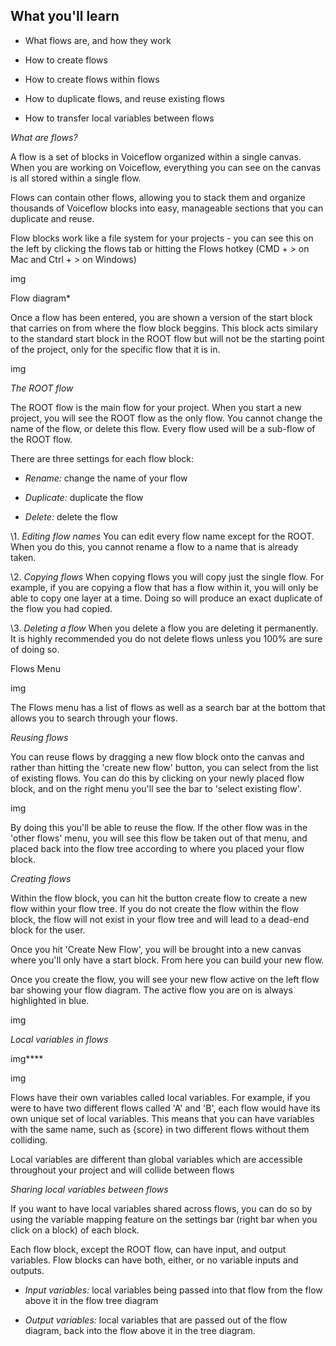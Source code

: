 ## What you'll learn

- What flows are, and how they work

- How to create flows

- How to create flows within flows

- How to duplicate flows, and reuse existing flows

- How to transfer local variables between flows

*What are flows?*

A flow is a set of blocks in Voiceflow organized within a single canvas. When you are working on Voiceflow, everything you can see on the canvas is all stored within a single flow.

Flows can contain other flows, allowing you to stack them and organize thousands of Voiceflow blocks into easy, manageable sections that you can duplicate and reuse.

Flow blocks work like a file system for your projects - you can see this on the left by clicking the flows tab or hitting the Flows hotkey (CMD + > on Mac and Ctrl + > on Windows)

img

Flow diagram*

Once a flow has been entered, you are shown a version of the start block that carries on from where the flow block beggins. This block acts similary to the standard start block in the ROOT flow but will not be the starting point of the project, only for the specific flow that it is in.

img

*The ROOT flow*

The ROOT flow is the main flow for your project. When you start a new project, you will see the ROOT flow as the only flow. You cannot change the name of the flow, or delete this flow. Every flow used will be a sub-flow of the ROOT flow.

There are three settings for each flow block:

- *Rename:* change the name of your flow

- *Duplicate:* duplicate the flow

- *Delete:* delete the flow

\1. *Editing flow names* You can edit every flow name except for the ROOT. When you do this, you cannot rename a flow to a name that is already taken.

\2. *Copying flows* When copying flows you will copy just the single flow. For example, if you are copying a flow that has a flow within it, you will only be able to copy one layer at a time. Doing so will produce an exact duplicate of the flow you had copied.

\3. *Deleting a flow* When you delete a flow you are deleting it permanently. It is highly recommended you do not delete flows unless you 100% are sure of doing so.

Flows Menu

img

The Flows menu has a list of flows as well as a search bar at the bottom that allows you to search through your flows.

*Reusing flows*

You can reuse flows by dragging a new flow block onto the canvas and rather than hitting the 'create new flow' button, you can select from the list of existing flows. You can do this by clicking on your newly placed flow block, and on the right menu you'll see the bar to 'select existing flow'.

img

By doing this you'll be able to reuse the flow. If the other flow was in the 'other flows' menu, you will see this flow be taken out of that menu, and placed back into the flow tree according to where you placed your flow block.

*Creating flows*

Within the flow block, you can hit the button create flow to create a new flow within your flow tree. If you do not create the flow within the flow block, the flow will not exist in your flow tree and will lead to a dead-end block for the user.

Once you hit 'Create New Flow', you will be brought into a new canvas where you'll only have a start block. From here you can build your new flow.

Once you create the flow, you will see your new flow active on the left flow bar showing your flow diagram. The active flow you are on is always highlighted in blue.

img

*Local variables in flows*

img****

img

Flows have their own variables called local variables. For example, if you were to have two different flows called 'A' and 'B', each flow would have its own unique set of local variables. This means that you can have variables with the same name, such as {score} in two different flows without them colliding.

Local variables are different than global variables which are accessible throughout your project and will collide between flows

*Sharing local variables between flows*

If you want to have local variables shared across flows, you can do so by using the variable mapping feature on the settings bar (right bar when you click on a block) of each block.

Each flow block, except the ROOT flow, can have input, and output variables. Flow blocks can have both, either, or no variable inputs and outputs.

- *Input variables:* local variables being passed into that flow from the flow above it in the flow tree diagram

- *Output variables:* local variables that are passed out of the flow diagram, back into the flow above it in the tree diagram.
